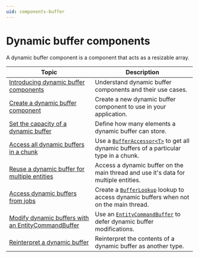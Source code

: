 ```yaml
---
uid: components-buffer
---
```


# Dynamic buffer components

A dynamic buffer component is a component that acts as a resizable array.

| **Topic**                                                    | **Description**                                              |
| ------------------------------------------------------------ | ------------------------------------------------------------ |
| [Introducing dynamic buffer components](components-buffer-introducing.md) | Understand dynamic buffer components and their use cases.    |
| [Create a dynamic buffer component](components-buffer-create.md) | Create a new dynamic buffer component to use in your application. |
|[Set the capacity of a dynamic buffer](components-buffer-set-capacity.md)|Define how many elements a dynamic buffer can store.|
| [Access all dynamic buffers in a chunk](components-buffer-get-all-in-chunk.md) | Use a [`BufferAccessor<T>`](xref:Unity.Entities.BufferAccessor`1) to get all dynamic buffers of a particular type in a chunk. |
| [Reuse a dynamic buffer for multiple entities](components-buffer-reuse.md) | Access a dynamic buffer on the main thread and use it's data for multiple entities. |
| [Access dynamic buffers from jobs](components-buffer-jobs.md) | Create a [`BufferLookup`](xref:Unity.Entities.BufferLookup`1) lookup to access dynamic buffers when not on the main thread. |
| [Modify dynamic buffers with an EntityCommandBuffer](components-buffer-command-buffer.md) | Use an [`EntityCommandBuffer`](xref:Unity.Entities.EntityCommandBuffer) to defer dynamic buffer modifications. |
| [Reinterpret a dynamic buffer](components-buffer-reinterpret.md) | Reinterpret the contents of a dynamic buffer as another type. |

